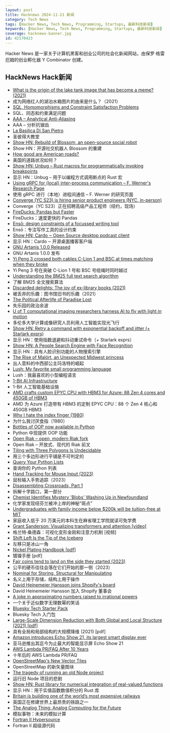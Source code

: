 ```yaml
---
layout: post
title: Hacknews 2024-11-21 新闻
category: Tech News
tags: [Hacker News, Tech News, Programming, Startups, 最新科技新闻]
keywords: [Hacker News, Tech News, Programming, Startups, 最新科技新闻]
coverage: hacknews-banner.jpg
id: 42170423
---
```


Hacker News 是一家关于计算机黑客和创业公司的社会化新闻网站，由保罗·格雷厄姆的创业孵化器 Y Combinator 创建。

## HackNews Hack新闻

- [What is the origin of the lake tank image that has become a meme? (2021)](https://history.stackexchange.com/questions/57033/what-is-the-origin-of-the-lake-tank-image-that-has-become-a-meme)
- 成为网络红人的湖泊水箱图片的由来是什么？（2021）
- [SQL, Homomorphisms and Constraint Satisfaction Problems](https://www.philipzucker.com/sql_graph_csp/)
- SQL、同态和约束满足问题
- [AAA – Analytical Anti-Aliasing](https://blog.frost.kiwi/analytical-anti-aliasing/)
- AAA – 分析抗锯齿
- [La Basilica Di San Pietro](https://unlocked.microsoft.com/vatican/)
- 圣彼得大教堂
- [Show HN: Rebuild of Blossom, an open-source social robot](https://msgtn.xyz/rebuild_of_blossom)
- Show HN：开源社交机器人 Blossom 的重建
- [How good are American roads?](https://www.construction-physics.com/p/how-good-are-american-roads)
- 美国的道路状况如何？
- [Show HN: Unbug – Rust macros for programmatically invoking breakpoints](https://github.com/greymattergames/unbug)
- 显示 HN：Unbug – 用于以编程方式调用断点的 Rust 宏
- [Using gRPC for (local) inter-process communication – F. Werner's Research Page](https://www.mpi-hd.mpg.de/personalhomes/fwerner/research/2021/09/grpc-for-ipc/)
- 使用 gRPC 进行（本地）进程间通信 – F. Werner 的研究页面
- [Converge (YC S23) is hiring senior product engineers (NYC, in-person)]()
- Converge（YC S23）正在招聘高级产品工程师（纽约，现场）
- [FireDucks: Pandas but Faster](https://hwisnu.bearblog.dev/fireducks-pandas-but-100x-faster/)
- FireDucks：速度更快的 Pandas
- [Ensō: design constraints of a focussed writing tool](https://untested.sonnet.io/notes/enso-design-constraints/)
- Ensō：专注写作工具的设计约束
- [Show HN: Cardo ‒ Open Source desktop podcast client](https://cardo-podcast.github.io/)
- 显示 HN：Cardo ‒ 开源桌面播客客户端
- [GNU Artanis 1.0.0 Released](https://artanis.dev/blog/1.0.0-release.html)
- GNU Artanis 1.0.0 发布
- [Yi Peng 3 crossed both cables C-Lion 1 and BSC at times matching when they broke](https://bsky.app/profile/auonsson.bsky.social/post/3lbc5va7f722p)
- Yi Peng 3 号在突破 C-Lion 1 号和 BSC 号缆绳时同时越过
- [Understanding the BM25 full text search algorithm](https://emschwartz.me/understanding-the-bm25-full-text-search-algorithm/)
- 了解 BM25 全文搜索算法
- [Discarded delights: The joy of ex-library books (2021)](https://www.abebooks.com/books/ex-library-books)
- 被丢弃的乐趣：图书馆旧书的乐趣（2021）
- [The Political Afterlife of Paradise Lost](https://www.newstatesman.com/culture/books/book-of-the-day/2024/11/political-afterlife-paradise-lost-milton-orlando-reade-review)
- 失乐园的政治余波
- [U of T computational imaging researchers harness AI to fly with light in motion](https://web.cs.toronto.edu/news-events/news/flying-with-photons)
- 多伦多大学计算成像研究人员利用人工智能实现光飞行
- [Show HN: Retry a command with exponential backoff and jitter (+ Starlark exprs)](https://github.com/dbohdan/recur)
- 显示 HN：使用指数退避和抖动重试命令（+ Starlark exprs）
- [Show HN: A People Search Engine with Face Recognition](https://introthem.com)
- 显示 HN：具有人脸识别功能的人物搜索引擎
- [The Rise of Malört, an Unexpected Midwest princess](https://www.nytimes.com/2024/11/15/dining/malort.html)
- 出人意料的中西部公主玛洛特的崛起
- [Lush: My favorite small programming language](https://scottlocklin.wordpress.com/2024/11/19/lush-my-favorite-small-programming-language/)
- Lush：我最喜欢的小型编程语言
- [1-Bit AI Infrastructure](https://arxiv.org/abs/2410.16144)
- 1-Bit 人工智能基础设施
- [AMD crafts custom EPYC CPU with HBM3 for Azure: 88 Zen 4 cores and 450GB of HBM3](https://www.tomshardware.com/pc-components/cpus/amd-crafts-custom-epyc-cpu-for-microsoft-azure-with-hbm3-memory-cpu-with-88-zen-4-cores-and-450gb-of-hbm3-may-be-repurposed-mi300c-four-chips-hit-7-tb-s)
- AMD 为 Azure 打造带有 HBM3 的定制 EPYC CPU：88 个 Zen 4 核心和 450GB HBM3
- [Why I hate the index finger (1980)](https://pmc.ncbi.nlm.nih.gov/articles/PMC2997957/)
- 为什么我讨厌食指（1980）
- [Bottles of OOP now available in Python](https://sandimetz.com/99bottles)
- Python 中现提供 OOP 功能
- [Open Riak – open, modern Riak fork](https://github.com/OpenRiak)
- Open Riak – 开放式、现代的 Riak 前叉
- [Tiling with Three Polygons Is Undecidable](https://arxiv.org/abs/2409.11582)
- 用三个多边形进行平铺是不可判定的
- [Query Your Python Lists](https://github.com/mkalioby/leopards)
- 查询你的 Python 列表
- [Hand Tracking for Mouse Input (2023)](https://chernando.com/blog/2023/07/23/hand-tracking-for-mouse-input.html)
- 鼠标输入手势追踪（2023）
- [Disassembling Crossroads, Part 1](https://m65digest.substack.com/p/disassembling-crossroads-part-1)
- 拆解十字路口，第一部分
- [Chemist Identifies Mystery 'Blobs' Washing Up in Newfoundland](https://www.nytimes.com/2024/11/14/world/canada/blobs-canada-newfoundland.html)
- 化学家发现纽芬兰被冲上岸的神秘“斑点”
- [Undergraduates with family income below $200k will be tuition-free at MIT](https://news.mit.edu/2024/mit-tuition-undergraduates-family-income-1120)
- 家庭收入低于 20 万美元的本科生在麻省理工学院就读可免学费
- [Grant Sanderson: Visualizing transformers and attention [video]](https://www.youtube.com/watch?v=KJtZARuO3JY)
- 格兰特·桑德森：可视化变形金刚和注意力机制 [视频]
- [Shift Left Is the Tip of the Iceberg](https://semiengineering.com/shift-left-is-the-tip-of-the-iceberg/)
- 左移只是冰山一角
- [Nickel Plating Handbook [pdf]](https://nickelinstitute.org/media/lxxh1zwr/2023-nickelplatinghandbooka5_printablepdf.pdf)
- 镀镍手册 [pdf]
- [Fair coins tend to land on the side they started (2023)](https://www.researchgate.net/publication/374700857_Fair_coins_tend_to_land_on_the_same_side_they_started_Evidence_from_350757_flips)
- 公平的硬币往往会落在它们开始的那一侧（2023）
- [Nominal for Storing, Structural for Manipulating](https://welltypedwitch.bearblog.dev/nominal-for-storing-structural-for-manipulating/)
- 名义上用于存储，结构上用于操作
- [David Heinemeier Hansson joins Shopify's board](https://www.shopify.com/news/david-heinemeier-hansson-board)
- David Heinemeier Hansson 加入 Shopify 董事会
- [A joke in approximating numbers raised to irrational powers](https://www.andreinc.net/2024/11/18/a-function-to-approximate-raising-small-numbers-to-small-irrational-powers)
- 一个关于近似数字无理数幂的笑话
- [Bluesky Tech Starter Pack](https://github.com/stevendborrelli/bluesky-tech-starter-packs)
- Bluesky Tech 入门包
- [Large-Scale Dimension Reduction with Both Global and Local Structure (2021) [pdf]](https://jmlr.org/papers/volume22/20-1061/20-1061.pdf)
- 具有全局和局部结构的大规模降维 (2021) [pdf]
- [Amazon introduces Echo Show 21, its largest smart display ever](https://www.aboutamazon.com/news/devices/echo-show-21-amazon-smart-tv)
- 亚马逊推出其迄今为止最大的智能显示屏 Echo Show 21
- [AWS Lambda PR/FAQ After 10 Years](https://www.allthingsdistributed.com/2024/11/aws-lambda-turns-10-a-rare-look-at-the-doc-that-started-it.html)
- 十年后的 AWS Lambda PR/FAQ
- [OpenStreetMap's New Vector Tiles](https://tech.marksblogg.com/osm-mvt-vector-tiles.html)
- OpenStreetMap 的新矢量图块
- [The tragedy of running an old Node project](https://abdisalan.com/posts/tragedy-running-old-node-project/)
- 运行旧 Node 项目的悲剧
- [Show HN: Rust library for numerical integration of real-valued functions](https://github.com/mtantaoui/Integrate)
- 显示 HN：用于实值函数数值积分的 Rust 库
- [Britain is building one of the world’s most expensive railways](https://www.cnn.com/travel/hs2-britain-expensive-high-speed-railway/index.html)
- 英国正在修建世界上最昂贵的铁路之一
- [The Analog Thing: Analog Computing for the Future](https://the-analog-thing.org/)
- 模拟事物：未来的模拟计算
- [Fortran II Hypersource](https://texdraft.github.io/fortran/fortran.html)
- Fortran II 超级源代码

